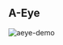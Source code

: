 ## A-Eye

![aeye-demo](https://raw.githubusercontent.com/Alaawael3/A-Eye/main/images%20%26%20video/Untitledvideo-MadewithClipchamp-ezgif.com-video-to-gif-converter.gif)

